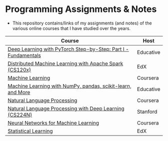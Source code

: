 # Programming Assignments & Notes

- This repository contains/links of my assignments (and notes) of the various online courses that I have studied over the years.

|                   Course                                       |Host     |
| -------------------------------------------------------------- |---------|
|[Deep Learning with PyTorch Step-by-Step: Part I - Fundamentals](./deep_learning_pytorch_fundamentals_educative/)|Educative|
|[Distributed Machine Learning with Apache Spark (CS120x)](https://github.com/kaushikacharya/Distributed_Machine_Learning_with_Apache_Spark_CS120x_edx)|EdX|
|[Machine Learning](https://github.com/kaushikacharya/ml_class_coursera)|Coursera|
|[Machine Learning with NumPy, pandas, scikit-learn, and More](./Machine_Learning_with_NumPy_Pandas_Scikit-Learn_Educative/)|Educative|
|[Natural Language Processing](./Natural_Language_Processing_Michael_Collins/)|Coursera|
|[Natural Language Processing with Deep Learning (CS224N)](https://github.com/kaushikacharya/Natural_Language_Processing_with_Deep_Learning_CS224n)|Stanford|
|[Neural Networks for Machine Learning](https://github.com/kaushikacharya/Neural_Networks_for_Machine_Learning)|Coursera|
|[Statistical Learning](./Statistical_Learning_Hastie_Tibshirani/)|EdX|

